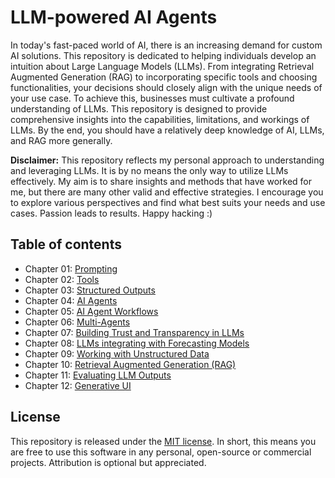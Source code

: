 # LLM-powered AI Agents

In today's fast-paced world of AI, there is an increasing demand for custom AI solutions. This repository is dedicated to helping individuals develop an intuition about Large Language Models (LLMs). From integrating Retrieval Augmented Generation (RAG) to incorporating specific tools and choosing functionalities, your decisions should closely align with the unique needs of your use case. To achieve this, businesses must cultivate a profound understanding of LLMs. This repository is designed to provide comprehensive insights into the capabilities, limitations, and workings of LLMs. By the end, you should have a relatively deep knowledge of AI, LLMs, and RAG more generally.

**Disclaimer:** This repository reflects my personal approach to understanding and leveraging LLMs. It is by no means the only way to utilize LLMs effectively. My aim is to share insights and methods that have worked for me, but there are many other valid and effective strategies. I encourage you to explore various perspectives and find what best suits your needs and use cases.
Passion leads to results. Happy hacking :)

## Table of contents

- Chapter 01: [Prompting](/chapter_01_prompting.ipynb)
- Chapter 02: [Tools](/chapter_02_tools.ipynb)
- Chapter 03: [Structured Outputs](/chapter_03_structured_outputs.ipynb)
- Chapter 04: [AI Agents](/chapter_04_ai_agents.ipynb)
- Chapter 05: [AI Agent Workflows](/chapter_05_ai_agent_workflows.ipynb)
- Chapter 06: [Multi-Agents](/chapter_06_multi_agents.ipynb)
- Chapter 07: [Building Trust and Transparency in LLMs](/chapter_07_trust_and_transparency.ipynb)
- Chapter 08: [LLMs integrating with Forecasting Models](/chapter_08_forecasting_models.ipynb)
- Chapter 09: [Working with Unstructured Data](/chapter_09_unstructured_data.ipynb)
- Chapter 10: [Retrieval Augmented Generation (RAG)](/chapter_10_rag.ipynb)
- Chapter 11: [Evaluating LLM Outputs](/chapter_11_evaluating_outputs.ipynb)
- Chapter 12: [Generative UI](/chapter_12_generative_ui.ipynb)

## License

This repository is released under the [MIT license](/LICENSE). In short, this means you are free to use this software in any personal, open-source or commercial projects. Attribution is optional but appreciated.

